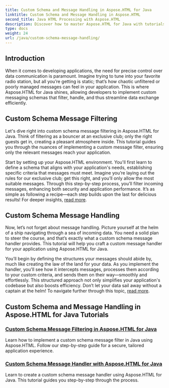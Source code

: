 ```yaml
---
title: Custom Schema and Message Handling in Aspose.HTML for Java
linktitle: Custom Schema and Message Handling in Aspose.HTML
second_title: Java HTML Processing with Aspose.HTML
description: Discover how to master Aspose.HTML for Java with tutorials on custom schema message filtering and handling. Start building tailored applications.
type: docs
weight: 24
url: /java/custom-schema-message-handling/
---
```

## Introduction

When it comes to developing applications, the need for precise control over data communication is paramount. Imagine trying to tune into your favorite radio station, but all you’re getting is static; that’s how chaotic unfiltered or poorly managed messages can feel in your application. This is where Aspose.HTML for Java shines, allowing developers to implement custom messaging schemas that filter, handle, and thus streamline data exchange efficiently.

## Custom Schema Message Filtering

Let's dive right into custom schema message filtering in Aspose.HTML for Java. Think of filtering as a bouncer at an exclusive club; only the right guests get in, creating a pleasant atmosphere inside. This tutorial guides you through the nuances of implementing a custom message filter, ensuring only the relevant messages reach your application.

Start by setting up your Aspose.HTML environment. You'll first learn to define a schema that aligns with your application's needs, establishing specific criteria that messages must meet. Imagine you’re laying out the rules for our exclusive club; get this right, and you’ll only allow the most suitable messages. Through this step-by-step process, you’ll filter incoming messages, enhancing both security and application performance. It’s as simple as following a recipe—each step builds upon the last for delicious results! For deeper insights, [read more](./custom-schema-message-filter/).

## Custom Schema Message Handling

Now, let’s not forget about message handling. Picture yourself at the helm of a ship navigating through a sea of incoming data. You need a solid plan to steer the course, and that’s exactly what a custom schema message handler provides. This tutorial will help you craft a custom message handler for your application using Aspose.HTML for Java.

You’ll begin by defining the structures your messages should abide by, much like creating the law of the land for your data. As you implement the handler, you'll see how it intercepts messages, processes them according to your custom criteria, and sends them on their way—smoothly and effortlessly. This structured approach not only simplifies your application's codebase but also boosts efficiency. Don’t let your data sail away without a captain at the helm! To navigate further through this topic, [read more](./custom-schema-message-handler/).

## Custom Schema and Message Handling in Aspose.HTML for Java Tutorials
### [Custom Schema Message Filtering in Aspose.HTML for Java](./custom-schema-message-filter/)
Learn how to implement a custom schema message filter in Java using Aspose.HTML. Follow our step-by-step guide for a secure, tailored application experience.
### [Custom Schema Message Handler with Aspose.HTML for Java](./custom-schema-message-handler/)
Learn to create a custom schema message handler using Aspose.HTML for Java. This tutorial guides you step-by-step through the process.